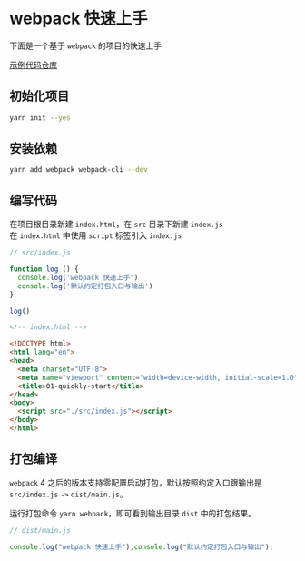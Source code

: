 # webpack 快速上手

下面是一个基于 `webpack` 的项目的快速上手

[示例代码仓库](https://github.com/jwchan1996/webpack-play/blob/main/01-quickly-start)

## 初始化项目

```bash
yarn init --yes
```

## 安装依赖

```bash
yarn add webpack webpack-cli --dev
```

## 编写代码

在项目根目录新建 `index.html`，在 `src` 目录下新建 `index.js`  
在 `index.html` 中使用 `script` 标签引入 `index.js`

```javascript
// src/index.js

function log () {
  console.log('webpack 快速上手')
  console.log('默认约定打包入口与输出')
}

log()
```

```html
<!-- index.html -->

<!DOCTYPE html>
<html lang="en">
<head>
  <meta charset="UTF-8">
  <meta name="viewport" content="width=device-width, initial-scale=1.0">
  <title>01-quickly-start</title>
</head>
<body>
  <script src="./src/index.js"></script>
</body>
</html>
```

## 打包编译

`webpack` 4 之后的版本支持零配置启动打包，默认按照约定入口跟输出是 `src/index.js` `->` `dist/main.js`。

运行打包命令 `yarn webpack`，即可看到输出目录 `dist` 中的打包结果。

```javascript
// dist/main.js

console.log("webpack 快速上手"),console.log("默认约定打包入口与输出");
```